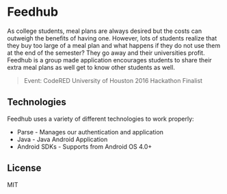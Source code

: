 # Feedhub

As college students, meal plans are always desired but the costs can outweigh the benefits of having one. However, lots of students realize that they buy too large of a meal plan and what happens if they do not use them at the end of the semester? They go away and their universities profit. Feedhub is a group made application encourages students to share their extra meal plans as well get to know other students as well.

> Event: CodeRED University of Houston 2016 Hackathon Finalist

## Technologies

Feedhub uses a variety of different technologies to work properly:
* Parse - Manages our authentication and application
* Java - Java Android Application
* Android SDKs - Supports from Android OS 4.0+

License
----

MIT


